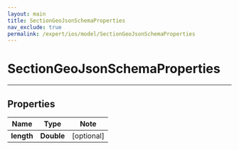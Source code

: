 ```yaml
---
layout: main
title: SectionGeoJsonSchemaProperties
nav_exclude: true
permalink: /expert/ios/model/SectionGeoJsonSchemaProperties
---
```


# SectionGeoJsonSchemaProperties

---

## Properties

Name | Type | Note
---- | ---- | ----
**length** | **Double** | [optional] 

